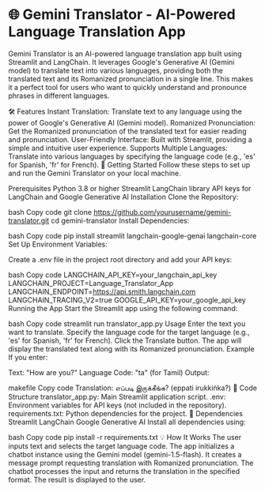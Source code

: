 # 🌐 Gemini Translator - AI-Powered Language Translation App
Gemini Translator is an AI-powered language translation app built using Streamlit and LangChain. It leverages Google's Generative AI (Gemini model) to translate text into various languages, providing both the translated text and its Romanized pronunciation in a single line. This makes it a perfect tool for users who want to quickly understand and pronounce phrases in different languages.

🛠️ Features
Instant Translation: Translate text to any language using the power of Google's Generative AI (Gemini model).
Romanized Pronunciation: Get the Romanized pronunciation of the translated text for easier reading and pronunciation.
User-Friendly Interface: Built with Streamlit, providing a simple and intuitive user experience.
Supports Multiple Languages: Translate into various languages by specifying the language code (e.g., 'es' for Spanish, 'fr' for French).
🚀 Getting Started
Follow these steps to set up and run the Gemini Translator on your local machine.

Prerequisites
Python 3.8 or higher
Streamlit
LangChain library
API keys for LangChain and Google Generative AI
Installation
Clone the Repository:

bash
Copy code
git clone https://github.com/yourusername/gemini-translator.git
cd gemini-translator
Install Dependencies:

bash
Copy code
pip install streamlit langchain-google-genai langchain-core
Set Up Environment Variables:

Create a .env file in the project root directory and add your API keys:

bash
Copy code
LANGCHAIN_API_KEY=your_langchain_api_key
LANGCHAIN_PROJECT=Language_Translator_App
LANGCHAIN_ENDPOINT=https://api.smith.langchain.com
LANGCHAIN_TRACING_V2=true
GOOGLE_API_KEY=your_google_api_key
Running the App
Start the Streamlit app using the following command:

bash
Copy code
streamlit run translator_app.py
Usage
Enter the text you want to translate.
Specify the language code for the target language (e.g., 'es' for Spanish, 'fr' for French).
Click the Translate button.
The app will display the translated text along with its Romanized pronunciation.
Example
If you enter:

Text: "How are you?"
Language Code: "ta" (for Tamil)
Output:

makefile
Copy code
Translation: எப்படி இருக்கீங்க? (eppati irukkiṅka?)
🧩 Code Structure
translator_app.py: Main Streamlit application script.
.env: Environment variables for API keys (not included in the repository).
requirements.txt: Python dependencies for the project.
🔧 Dependencies
Streamlit
LangChain
Google Generative AI
Install all dependencies using:

bash
Copy code
pip install -r requirements.txt
💡 How It Works
The user inputs text and selects the target language code.
The app initializes a chatbot instance using the Gemini model (gemini-1.5-flash).
It creates a message prompt requesting translation with Romanized pronunciation.
The chatbot processes the input and returns the translation in the specified format.
The result is displayed to the user.
